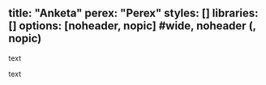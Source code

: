 title: "Anketa"
perex: "Perex"
styles: []
libraries: []
options: [noheader, nopic] #wide, noheader (, nopic)
---
text

<wide>
<div id="anketa-wrapper"></div>
</wide>

text
